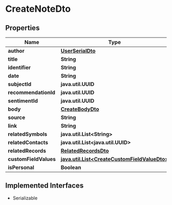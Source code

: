 

# CreateNoteDto


## Properties

Name | Type | Description | Notes
------------ | ------------- | ------------- | -------------
**author** | [**UserSerialDto**](UserSerialDto.md) |  | 
**title** | **String** |  |  [optional]
**identifier** | **String** |  |  [optional]
**date** | **String** |  | 
**subjectId** | **java.util.UUID** |  |  [optional]
**recommendationId** | **java.util.UUID** |  |  [optional]
**sentimentId** | **java.util.UUID** |  |  [optional]
**body** | [**CreateBodyDto**](CreateBodyDto.md) |  |  [optional]
**source** | **String** |  |  [optional]
**link** | **String** |  |  [optional]
**relatedSymbols** | **java.util.List&lt;String&gt;** |  |  [optional]
**relatedContacts** | **java.util.List&lt;java.util.UUID&gt;** |  |  [optional]
**relatedRecords** | [**RelatedRecordsDto**](RelatedRecordsDto.md) |  |  [optional]
**customFieldValues** | [**java.util.List&lt;CreateCustomFieldValueDto&gt;**](CreateCustomFieldValueDto.md) |  |  [optional]
**isPersonal** | **Boolean** |  |  [optional]


## Implemented Interfaces

* Serializable


